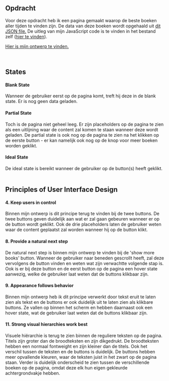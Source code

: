 ## Opdracht
Voor deze opdracht heb ik een pagina gemaakt waarop de beste boeken aller tijden te vinden zijn. De data van deze boeken wordt opgehaald uit <a href='https://raw.githubusercontent.com/benoitvallon/100-best-books/master/books.json'/>dit JSON file.</a> De uitleg van mijn JavaScript code is te vinden in het bestand zelf (<a href='https://github.com/lisaoude/frontend-voor-designers-1920/blob/master/opdracht3/js/script.js'/>hier te vinden</a>).

<a href='https://lisaoude.github.io/frontend-voor-designers-1920/opdracht3'/> Hier is mijn ontwerp te vinden. </a>


<br>

## States
<h4> Blank State </h4>
Wanneer de gebruiker eerst op de pagina komt, treft hij deze in de blank state. Er is nog geen data geladen.


<h4> Partial State </h4>
Toch is de pagina niet geheel leeg. Er zijn placeholders op de pagina te zien als een uitlijning waar de content zal komen te staan wanneer deze wordt geladen. De partial state is ook nog op de pagina te zien na het klikken op de eerste button - er kan namelijk ook nog op de knop voor meer boeken worden geklikt.


<h4> Ideal State </h4>
De ideal state is bereikt wanneer de gebruiker op de button(s) heeft geklikt. 

<br>
<br>

## Principles of User Interface Design
<h4> 4. Keep users in control </h4> 
Binnen mijn ontwerp is dit principe terug te vinden bij de twee buttons. De twee buttons geven duidelijk aan wat er zal gaan gebeuren wanneer er op de button wordt geklikt. Ook de drie placeholders laten de gebruiker weten waar de content geplaatst zal worden wanneer hij op de button klikt.


<h4> 8. Provide a natural next step </h4> 
De natural next step is binnen mijn ontwerp te vinden bij de 'show more books' button. Wanneer de gebruiker naar beneden gescrollt heeft, zal deze vervolgens de button vinden en weten wat zijn verwachtte volgende stap is. Ook is er bij deze button en de eerst button op de pagina een hover state aanwezig, welke de gebruiker laat weten dat de buttons klikbaar zijn.


<h4> 9. Appearance follows behavior </h4> 
Binnen mijn ontwerp heb ik dit principe verwerkt door tekst eruit te laten zien als tekst en de buttons er ook duidelijk uit te laten zien als klikbare buttons. Ze vallen op binnen het scherm en hebben daarnaast ook een hover state, wat de gebruiker laat weten dat de buttons klikbaar zijn.


<h4> 11. Strong visual hierarchies work best </h4> 
Visuele hiërarchie is terug te zien binnen de reguliere teksten op de pagina. Titels zijn groter dan de broodteksten en zijn dikgedrukt. De broodteksten hebben een normaal fontweight en zijn kleiner dan de titels. Ook het verschil tussen de teksten en de buttons is duidelijk. De buttons hebben meer opvallende kleuren, waar de teksten juist in het zwart op de pagina staan. Verder is duidelijk onderscheid te zien tussen de verschillende boeken op de pagina, omdat deze elk hun eigen gekleurde achtergrondvakje hebben.
